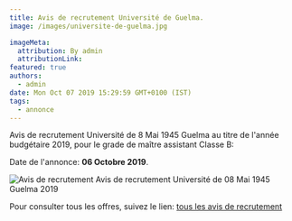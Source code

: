 ```yaml
---
title: Avis de recrutement Université de Guelma.
image: /images/universite-de-guelma.jpg

imageMeta:
  attribution: By admin
  attributionLink:
featured: true
authors:
  - admin
date: Mon Oct 07 2019 15:29:59 GMT+0100 (IST)
tags:
  - annonce
---
```


Avis de recrutement Université de 8 Mai 1945 Guelma au titre de l'année budgétaire 2019, pour le grade de maître assistant Classe B:

Date de l'annonce: **06 Octobre 2019**.

![Avis de recrutement Avis de recrutement Université de 08 Mai 1945 Guelma 2019 ](/images/avis-de-recrutement-universite-de-guelma.jpg)


Pour consulter tous les offres, suivez le lien: [tous les avis de recrutement](/tous_les_avis_de_recrutement_annee_budgetaire_2019/)
